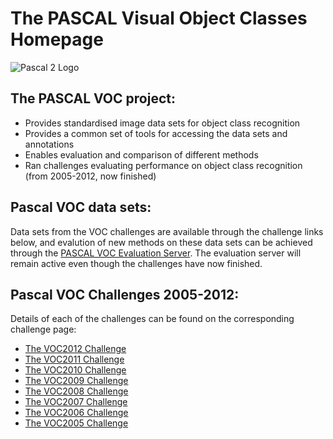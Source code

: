 # The PASCAL Visual Object Classes Homepage

![Pascal 2 Logo](http://host.robots.ox.ac.uk/pascal/VOC/pascal2.png)

## The PASCAL VOC project:
- Provides standardised image data sets for object class recognition
- Provides a common set of tools for accessing the data sets and annotations
- Enables evaluation and comparison of different methods 
- Ran challenges evaluating performance on object class recognition (from 2005-2012, now finished)

## Pascal VOC data sets:
Data sets from the VOC challenges are available through the challenge links below, and evalution of new methods on these data sets can be achieved through the  [PASCAL VOC Evaluation Server](http://host.robots.ox.ac.uk:8080/).  The evaluation server will remain active even though the challenges have now finished.

## Pascal VOC Challenges 2005-2012:
Details of each of the challenges can be found on the corresponding challenge page:

- [The VOC2012 Challenge](http://host.robots.ox.ac.uk/pascal/VOC/voc2012/index.html)
- [The VOC2011 Challenge](http://host.robots.ox.ac.uk/pascal/VOC/voc2011/index.html)
- [The VOC2010 Challenge](http://host.robots.ox.ac.uk/pascal/VOC/voc2010/index.html)
- [The VOC2009 Challenge](http://host.robots.ox.ac.uk/pascal/VOC/voc2009/index.html)
- [The VOC2008 Challenge](http://host.robots.ox.ac.uk/pascal/VOC/voc2008/index.html)
- [The VOC2007 Challenge](http://host.robots.ox.ac.uk/pascal/VOC/voc2007/index.html)
- [The VOC2006 Challenge](http://host.robots.ox.ac.uk/pascal/VOC/voc2006/index.html)
- [The VOC2005 Challenge](http://host.robots.ox.ac.uk/pascal/VOC/voc2005/index.html)
